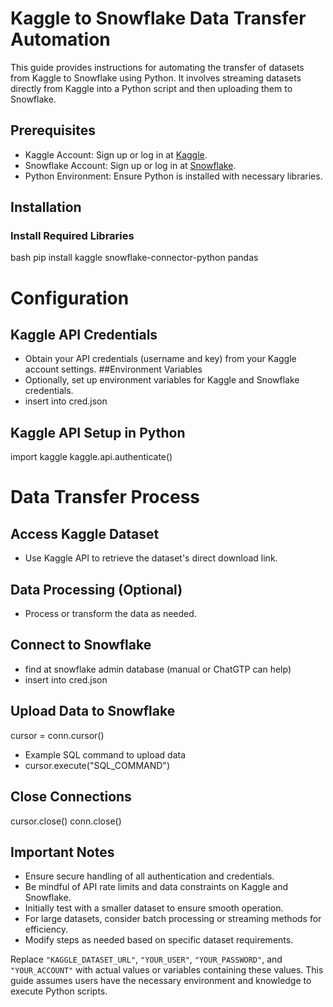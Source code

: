 # Kaggle to Snowflake Data Transfer Automation

This guide provides instructions for automating the transfer of datasets from Kaggle to Snowflake using Python. It involves streaming datasets directly from Kaggle into a Python script and then uploading them to Snowflake.

## Prerequisites
- Kaggle Account: Sign up or log in at [Kaggle](https://www.kaggle.com/).
- Snowflake Account: Sign up or log in at [Snowflake](https://www.snowflake.com/).
- Python Environment: Ensure Python is installed with necessary libraries.

## Installation

### Install Required Libraries
bash
pip install kaggle snowflake-connector-python pandas

# Configuration

## Kaggle API Credentials
- Obtain your API credentials (username and key) from your Kaggle account settings.
##Environment Variables
- Optionally, set up environment variables for Kaggle and Snowflake credentials.
- insert into cred.json
  
## Kaggle API Setup in Python
import kaggle
kaggle.api.authenticate()

# Data Transfer Process

## Access Kaggle Dataset
- Use Kaggle API to retrieve the dataset's direct download link.


## Data Processing (Optional)
- Process or transform the data as needed.
  
## Connect to Snowflake
- find at snowflake admin database (manual or ChatGTP can help)
- insert into cred.json

## Upload Data to Snowflake
cursor = conn.cursor()
- Example SQL command to upload data
- cursor.execute("SQL_COMMAND")

## Close Connections
cursor.close()
conn.close()

## Important Notes
- Ensure secure handling of all authentication and credentials.
- Be mindful of API rate limits and data constraints on Kaggle and Snowflake.
- Initially test with a smaller dataset to ensure smooth operation.
- For large datasets, consider batch processing or streaming methods for efficiency.
- Modify steps as needed based on specific dataset requirements.

Replace `"KAGGLE_DATASET_URL"`, `"YOUR_USER"`, `"YOUR_PASSWORD"`, and `"YOUR_ACCOUNT"` with actual values or variables containing these values. This guide assumes users have the necessary environment and knowledge to execute Python scripts.

